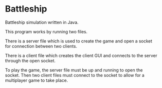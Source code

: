 # Battleship
Battleship simulation written in Java.

This program works by running two files. 

There is a server file which is used to create the game and open a socket for connection between two clients.

There is a client file which creates the client GUI and connects to the server through the open socket.

To play the game, the server file must be up and running to open the socket. Then two client files must connect to the socket to allow for a multiplayer game to take place.
